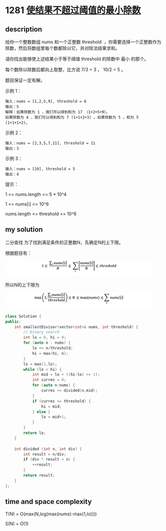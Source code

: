 # 1281 [使结果不超过阈值的最小除数](https://leetcode-cn.com/problems/find-the-smallest-divisor-given-a-threshold/)

## description

给你一个整数数组 nums 和一个正整数 threshold  ，你需要选择一个正整数作为除数，然后将数组里每个数都除以它，并对除法结果求和。

请你找出能够使上述结果小于等于阈值 threshold 的除数中 最小 的那个。

每个数除以除数后都向上取整，比方说 7/3 = 3 ， 10/2 = 5 。

题目保证一定有解。

示例 1：

```
输入：nums = [1,2,5,9], threshold = 6
输出：5
解释：如果除数为 1 ，我们可以得到和为 17 （1+2+5+9）。
如果除数为 4 ，我们可以得到和为 7 (1+1+2+3) 。如果除数为 5 ，和为 5 (1+1+1+2)。
```

示例 2：

```
输入：nums = [2,3,5,7,11], threshold = 11
输出：3
```

示例 3：

```
输入：nums = [19], threshold = 5
输出：4
```

提示：

1 <= nums.length <= 5 * 10^4

1 <= nums[i] <= 10^6

nums.length <= threshold <= 10^6

## my solution

二分查找
为了找到满足条件的正整数N，先确定N的上下限。

根据题目有：

![](1281_1.png)

所以N的上下限为

![](1281_2.png)

```c++
class Solution {
public:
    int smallestDivisor(vector<int>& nums, int threshold) {
        // binary search
        int lo = 0, hi = 0;
        for (auto n : nums) {
            lo += n/threshold;
            hi = max(hi, n);
        }
        lo = max(1,lo);
        while (lo < hi) {
            int mid = lo + ((hi-lo) >> 1);
            int curres = 0;
            for (auto n:nums) {
                curres += divided(n,mid);
            }
            if (curres <= threshold) {
                hi = mid;
            } else {
                lo = mid+1;
            }
        }
        return lo;
    }

    int divided (int n, int div) {
        int result = n/div;
        if (div * result < n) {
            ++result;
        }
        return result;
    }
};
```

## time and space complexity

T(N) = O(max(N,log(max(nums)-max(1,lo))))

S(N) = O(1)
